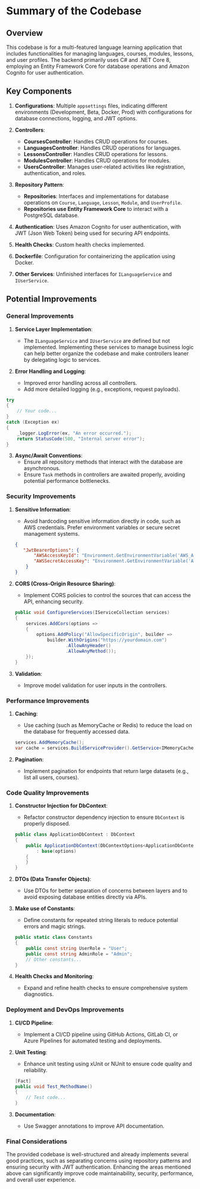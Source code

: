 # Summary of the Codebase

## Overview

This codebase is for a multi-featured language learning application that includes functionalities for managing languages, courses, modules, lessons, and user profiles. The backend primarily uses C# and .NET Core 8, employing an Entity Framework Core for database operations and Amazon Cognito for user authentication.

## Key Components

1. **Configurations**: Multiple `appsettings` files, indicating different environments (Development, Beta, Docker, Prod) with configurations for database connections, logging, and JWT options.

2. **Controllers**:
    - **CoursesController**: Handles CRUD operations for courses.
    - **LanguagesController**: Handles CRUD operations for languages.
    - **LessonsController**: Handles CRUD operations for lessons.
    - **ModulesController**: Handles CRUD operations for modules.
    - **UsersController**: Manages user-related activities like registration, authentication, and roles.

3. **Repository Pattern**:
    - **Repositories**: Interfaces and implementations for database operations on `Course`, `Language`, `Lesson`, `Module`, and `UserProfile`. 
    - **Repositories use Entity Framework Core** to interact with a PostgreSQL database.

4. **Authentication**: Uses Amazon Cognito for user authentication, with JWT (Json Web Token) being used for securing API endpoints.

5. **Health Checks**: Custom health checks implemented.

6. **Dockerfile**: Configuration for containerizing the application using Docker.

7. **Other Services**: Unfinished interfaces for `ILanguageService` and `IUserService`.

## Potential Improvements

### General Improvements

1. **Service Layer Implementation**:
    - The `ILanguageService` and `IUserService` are defined but not implemented. Implementing these services to manage business logic can help better organize the codebase and make controllers leaner by delegating logic to services.

2. **Error Handling and Logging**:
    - Improved error handling across all controllers.
    - Add more detailed logging (e.g., exceptions, request payloads).
```csharp
try
{
    // Your code...
}
catch (Exception ex)
{
    _logger.LogError(ex, "An error occurred.");
    return StatusCode(500, "Internal server error");
}
```

3. **Async/Await Conventions**:
    - Ensure all repository methods that interact with the database are asynchronous.
    - Ensure `Task` methods in controllers are awaited properly, avoiding potential performance bottlenecks.

### Security Improvements

1. **Sensitive Information**:
    - Avoid hardcoding sensitive information directly in code, such as AWS credentials. Prefer environment variables or secure secret management systems.
    ```json
    {
       "JwtBearerOptions": {
           "AWSAccessKeyId": "Environment.GetEnvironmentVariable('AWS_ACCESS_KEY_ID')",
           "AWSSecretAccessKey": "Environment.GetEnvironmentVariable('AWS_SECRET_ACCESS_KEY')"
        }
    }
    ```

2. **CORS (Cross-Origin Resource Sharing)**:
    - Implement CORS policies to control the sources that can access the API, enhancing security.
    ```csharp
    public void ConfigureServices(IServiceCollection services)
    {
        services.AddCors(options =>
        {
            options.AddPolicy("AllowSpecificOrigin", builder =>
                builder.WithOrigins("https://yourdomain.com")
                       .AllowAnyHeader()
                       .AllowAnyMethod());
        });
    }
    ```

3. **Validation**:
    - Improve model validation for user inputs in the controllers.

### Performance Improvements

1. **Caching**:
    - Use caching (such as MemoryCache or Redis) to reduce the load on the database for frequently accessed data.
    ```csharp
    services.AddMemoryCache();
    var cache = services.BuildServiceProvider().GetService<IMemoryCache>();
    ```

2. **Pagination**:
    - Implement pagination for endpoints that return large datasets (e.g., list all users, courses).

### Code Quality Improvements

1. **Constructor Injection for DbContext**:
    - Refactor constructor dependency injection to ensure `DbContext` is properly disposed.
    ```csharp
    public class ApplicationDbContext : DbContext
    {
        public ApplicationDbContext(DbContextOptions<ApplicationDbContext> options)
            : base(options)
        {
        }
    }
    ```

2. **DTOs (Data Transfer Objects)**:
    - Use DTOs for better separation of concerns between layers and to avoid exposing database entities directly via APIs.

3. **Make use of Constants**:
    - Define constants for repeated string literals to reduce potential errors and magic strings.
    ```csharp
    public static class Constants
    {
        public const string UserRole = "User";
        public const string AdminRole = "Admin";
        // Other constants...
    }
    ```

4. **Health Checks and Monitoring**:
    - Expand and refine health checks to ensure comprehensive system diagnostics.

### Deployment and DevOps Improvements

1. **CI/CD Pipeline**:
    - Implement a CI/CD pipeline using GitHub Actions, GitLab CI, or Azure Pipelines for automated testing and deployments.

2. **Unit Testing**:
    - Enhance unit testing using xUnit or NUnit to ensure code quality and reliability.
    ```csharp
    [Fact]
    public void Test_MethodName()
    {
        // Test code...
    }
    ```

3. **Documentation**:
    - Use Swagger annotations to improve API documentation.

### Final Considerations

The provided codebase is well-structured and already implements several good practices, such as separating concerns using repository patterns and ensuring security with JWT authentication. Enhancing the areas mentioned above can significantly improve code maintainability, security, performance, and overall user experience.